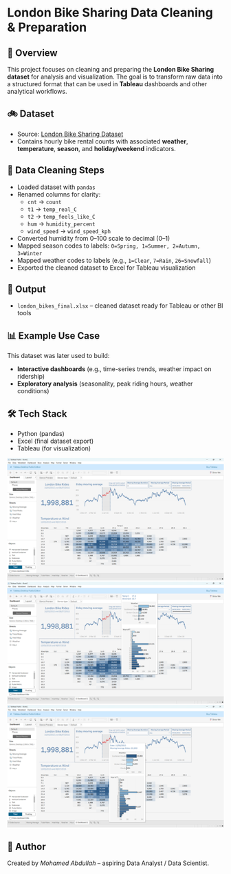 # London Bike Sharing Data Cleaning & Preparation

## 📌 Overview
This project focuses on cleaning and preparing the **London Bike Sharing dataset** for analysis and visualization. The goal is to transform raw data into a structured format that can be used in **Tableau** dashboards and other analytical workflows.

## 🚲 Dataset
- Source: [London Bike Sharing Dataset](https://www.kaggle.com/datasets/hmavrodiev/london-bike-sharing-dataset)  
- Contains hourly bike rental counts with associated **weather**, **temperature**, **season**, and **holiday/weekend** indicators.

## 🔧 Data Cleaning Steps
- Loaded dataset with `pandas`
- Renamed columns for clarity:
  - `cnt` → `count`
  - `t1` → `temp_real_C`
  - `t2` → `temp_feels_like_C`
  - `hum` → `humidity_percent`
  - `wind_speed` → `wind_speed_kph`
- Converted humidity from 0–100 scale to decimal (0–1)
- Mapped season codes to labels: `0=Spring, 1=Summer, 2=Autumn, 3=Winter`
- Mapped weather codes to labels (e.g., `1=Clear`, `7=Rain`, `26=Snowfall`)
- Exported the cleaned dataset to Excel for Tableau visualization

## 📂 Output
- `london_bikes_final.xlsx` – cleaned dataset ready for Tableau or other BI tools

## 📊 Example Use Case
This dataset was later used to build:
- **Interactive dashboards** (e.g., time-series trends, weather impact on ridership)
- **Exploratory analysis** (seasonality, peak riding hours, weather conditions)

## 🛠️ Tech Stack
- Python (pandas)
- Excel (final dataset export)
- Tableau (for visualization)
  
![Tableau Viz Example](https://github.com/Mohamed-Abdullah-Data/bike-sharing-analysis/blob/0f666bd815bd1464fd0be753df9a2425824d7591/Screenshot%202025-09-01%20093756.png)
![Tableau Viz Example](https://github.com/Mohamed-Abdullah-Data/bike-sharing-analysis/blob/0f666bd815bd1464fd0be753df9a2425824d7591/Screenshot%202025-09-01%20093820.png)
![Tableau Viz Example](https://github.com/Mohamed-Abdullah-Data/bike-sharing-analysis/blob/0f666bd815bd1464fd0be753df9a2425824d7591/Screenshot%202025-09-01%20093832.png)

## 📧 Author
Created by *Mohamed Abdullah* – aspiring Data Analyst / Data Scientist.
